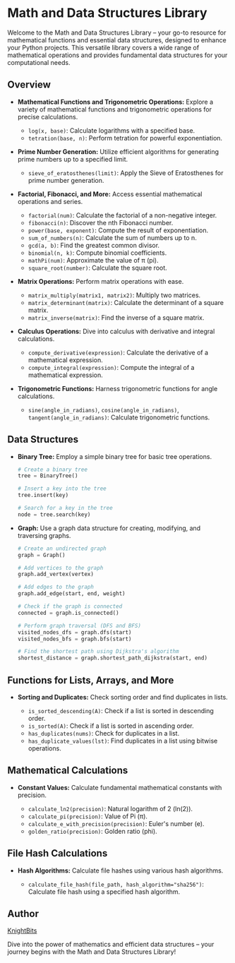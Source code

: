 # Math and Data Structures Library

Welcome to the Math and Data Structures Library – your go-to resource for mathematical functions and essential data structures, designed to enhance your Python projects. This versatile library covers a wide range of mathematical operations and provides fundamental data structures for your computational needs.

## Overview

- **Mathematical Functions and Trigonometric Operations:** Explore a variety of mathematical functions and trigonometric operations for precise calculations.

  - `log(x, base)`: Calculate logarithms with a specified base.
  - `tetration(base, n)`: Perform tetration for powerful exponentiation.

- **Prime Number Generation:** Utilize efficient algorithms for generating prime numbers up to a specified limit.

  - `sieve_of_eratosthenes(limit)`: Apply the Sieve of Eratosthenes for prime number generation.

- **Factorial, Fibonacci, and More:** Access essential mathematical operations and series.

  - `factorial(num)`: Calculate the factorial of a non-negative integer.
  - `fibonacci(n)`: Discover the nth Fibonacci number.
  - `power(base, exponent)`: Compute the result of exponentiation.
  - `sum_of_numbers(n)`: Calculate the sum of numbers up to n.
  - `gcd(a, b)`: Find the greatest common divisor.
  - `binomial(n, k)`: Compute binomial coefficients.
  - `mathPi(num)`: Approximate the value of π (pi).
  - `square_root(number)`: Calculate the square root.

- **Matrix Operations:** Perform matrix operations with ease.

  - `matrix_multiply(matrix1, matrix2)`: Multiply two matrices.
  - `matrix_determinant(matrix)`: Calculate the determinant of a square matrix.
  - `matrix_inverse(matrix)`: Find the inverse of a square matrix.

- **Calculus Operations:** Dive into calculus with derivative and integral calculations.

  - `compute_derivative(expression)`: Calculate the derivative of a mathematical expression.
  - `compute_integral(expression)`: Compute the integral of a mathematical expression.

- **Trigonometric Functions:** Harness trigonometric functions for angle calculations.

  - `sine(angle_in_radians)`, `cosine(angle_in_radians)`, `tangent(angle_in_radians)`: Calculate trigonometric functions.

## Data Structures

- **Binary Tree:** Employ a simple binary tree for basic tree operations.

  ```python
  # Create a binary tree
  tree = BinaryTree()

  # Insert a key into the tree
  tree.insert(key)

  # Search for a key in the tree
  node = tree.search(key)
  ```

- **Graph:** Use a graph data structure for creating, modifying, and traversing graphs.

  ```python
  # Create an undirected graph
  graph = Graph()

  # Add vertices to the graph
  graph.add_vertex(vertex)

  # Add edges to the graph
  graph.add_edge(start, end, weight)

  # Check if the graph is connected
  connected = graph.is_connected()

  # Perform graph traversal (DFS and BFS)
  visited_nodes_dfs = graph.dfs(start)
  visited_nodes_bfs = graph.bfs(start)

  # Find the shortest path using Dijkstra's algorithm
  shortest_distance = graph.shortest_path_dijkstra(start, end)
  ```

## Functions for Lists, Arrays, and More

- **Sorting and Duplicates:** Check sorting order and find duplicates in lists.

  - `is_sorted_descending(A)`: Check if a list is sorted in descending order.
  - `is_sorted(A)`: Check if a list is sorted in ascending order.
  - `has_duplicates(nums)`: Check for duplicates in a list.
  - `has_duplicate_values(lst)`: Find duplicates in a list using bitwise operations.

## Mathematical Calculations

- **Constant Values:** Calculate fundamental mathematical constants with precision.

  - `calculate_ln2(precision)`: Natural logarithm of 2 (ln(2)).
  - `calculate_pi(precision)`: Value of Pi (π).
  - `calculate_e_with_precision(precision)`: Euler's number (e).
  - `golden_ratio(precision)`: Golden ratio (phi).

## File Hash Calculations

- **Hash Algorithms:** Calculate file hashes using various hash algorithms.

  - `calculate_file_hash(file_path, hash_algorithm="sha256")`: Calculate file hash using a specified hash algorithm.

## Author

[KnightBits](https://github.com/KnightBits)

Dive into the power of mathematics and efficient data structures – your journey begins with the Math and Data Structures Library!
